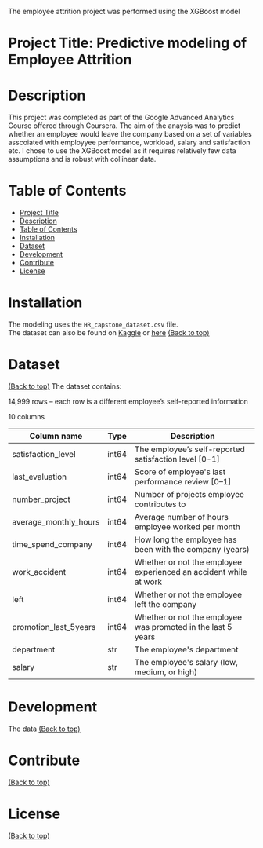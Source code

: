 The employee attrition project was performed using the XGBoost model
# Project Title: Predictive modeling of Employee Attrition

# Description
This project was completed as part of the Google Advanced Analytics Course offered through Coursera.
The aim of the anaysis was to predict whether an employee would leave the company based on a set of variables asscoiated with employyee performance, workload, salary and satisfaction etc.
I chose to use the XGBoost model as it requires relatively few data assumptions and is robust with collinear data.

# Table of Contents

- [Project Title](#project-title)
- [Description](#description)
- [Table of Contents](#table-of-contents)
- [Installation](#installation)
- [Dataset](#dataset)
- [Development](#development)
- [Contribute](#contribute)
- [License](#license)

# Installation
The modeling uses the `HR_capstone_dataset.csv` file.  
The dataset can also be found on [Kaggle](https://www.kaggle.com/datasets/mfaisalqureshi/hr-analytics-and-job-prediction?select=HR_comma_sep.csv) or [here](https://github.com/phildonaldson1/Employee_Attrition_XGBoost_model/blob/main/data/HR_capstone_dataset.csv) 
[(Back to top)](#table-of-contents)

# Dataset
[(Back to top)](#dataset)
The dataset contains:

14,999 rows – each row is a different employee’s self-reported information

10 columns

|Column name          |Type  |Description                                            |
|---------------------|------|-------------------------------------------------------|
|satisfaction_level   |int64 |The employee’s self-reported satisfaction level [0-1]  |
|last_evaluation      |int64 |Score of employee's last performance review [0–1]      |
|number_project       |int64 |Number of projects employee contributes to             |
|average_monthly_hours|int64 |Average number of hours employee worked per month      |
|time_spend_company   |int64 |How long the employee has been with the company (years)|
|work_accident        |int64 |Whether or not the employee experienced an accident while at work|
|left                 |int64 |Whether or not the employee left the company           |
|promotion_last_5years|int64 |Whether or not the employee was promoted in the last 5 years|
|department           |str   |The employee's department                              |
|salary               |str   |The employee's salary (low, medium, or high)           |



# Development
The data 
[(Back to top)](#table-of-contents)

# Contribute
[(Back to top)](#table-of-contents)

# License
[(Back to top)](#table-of-contents)
